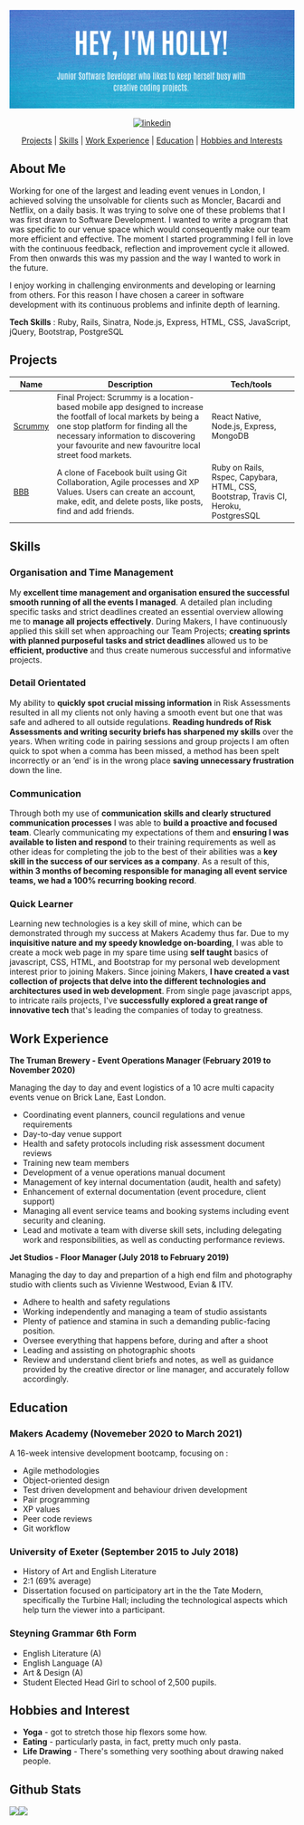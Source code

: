 
![README Banner](banner.png)

<div align="center"> 

<a href='https://www.linkedin.com/in/holly-duckett-b41010192/'>
<img src="https://www.iconfinder.com/data/icons/free-social-icons/67/linkedin_circle_color-512.png" alt="linkedin" hspace="50" height="42" width="42"></a>

[Projects](#Projects) | [Skills](#skills) | [Work Experience](#work-experience) | [Education](#education) | [Hobbies and Interests](#hobbies-and-interests)

</div>

## About Me

Working for one of the largest and leading event venues in London, I achieved solving the unsolvable for clients such as Moncler, Bacardi and Netflix, on a daily basis. It was trying to solve one of these problems that I was first drawn to Software Development. I wanted to write a program that was specific to our venue space which would consequently make our team more efficient and effective. The moment I started programming I fell in love with the continuous feedback, reflection and improvement cycle it allowed. From then onwards this was my passion and the way I wanted to work in the future.

I enjoy working in challenging environments and developing or learning from others. For this reason I have chosen a career in software development with its continuous problems and infinite depth of learning. 

**Tech Skills** : Ruby, Rails, Sinatra, Node.js, Express, HTML, CSS, JavaScript, jQuery, Bootstrap, PostgreSQL
  
## Projects

| Name                         |  Description       | Tech/tools        |
| ---------------------------- | ----------------- | ----------------- |
| [Scrummy](https://github.com/HolsDuckett/MarketFinder) |Final Project: Scrummy is a location-based mobile app designed to increase the footfall of local markets by being a one stop platform for finding all the necessary information to discovering your favourite and new favouritre local street food markets. | React Native, Node.js, Express, MongoDB |
| [BBB](https://github.com/HolsDuckett/acebook-BBB) | A clone of Facebook built using Git Collaboration, Agile processes and XP Values. Users can create an account, make, edit, and delete posts, like posts, find and add friends. | Ruby on Rails, Rspec, Capybara, HTML, CSS, Bootstrap, Travis CI, Heroku, PostgresSQL |

## Skills

### Organisation and Time Management

My **excellent time management and organisation ensured the successful smooth running of all the events I managed**. A detailed plan including specific tasks and strict deadlines created an essential overview allowing me to **manage all projects effectively**. During Makers, I have continuously applied this skill set when approaching our Team Projects; **creating sprints with planned purposeful tasks and strict deadlines** allowed us to be **efficient, productive** and thus create numerous successful and informative projects.

### Detail Orientated

My ability to **quickly spot crucial missing information** in Risk Assessments resulted in all my clients not only having a smooth event but one that was safe and adhered to all outside regulations. **Reading hundreds of Risk Assessments and writing security briefs has sharpened my skills** over the years. When writing code in pairing sessions and group projects I am often quick to spot when a comma has been missed, a method has been spelt incorrectly or an ‘end’ is in the wrong place **saving unnecessary frustration** down the line.

### Communication

Through both my use of **communication skills and clearly structured communication processes** I was able to **build a proactive and focused team**. Clearly communicating my expectations of them and **ensuring I was available to listen and respond** to their training requirements as well as other ideas for completing the job to the best of their abilities was a **key skill in the success of our services as a company**. As a result of this, **within 3 months of becoming responsible for managing all event service teams, we had a 100% recurring booking record**.

### Quick Learner

Learning new technologies is a key skill of mine, which can be demonstrated through my success at Makers Academy thus far. Due to my **inquisitive nature and my speedy knowledge on-boarding**, I was able to create a mock web page in my spare time using **self taught** basics of javascript, CSS, HTML, and Bootstrap for my personal web development interest prior to joining Makers. Since joining Makers, **I have created a vast collection of projects that delve into the different technologies and architectures used in web development**. From single page javascript apps, to intricate rails projects, I've **successfully explored a great range of innovative tech** that's leading the companies of today to greatness.

## Work Experience

**The Truman Brewery - Event Operations Manager (February 2019 to November 2020)**

 Managing the day to day and event logistics of a 10 acre multi capacity events venue on Brick Lane, East London.
 
- Coordinating event planners, council regulations and venue requirements
- Day-to-day venue support
- Health and safety protocols including risk assessment document reviews
- Training new team members
- Development of a venue operations manual document
- Management of key internal documentation (audit, health and safety)
- Enhancement of external documentation (event procedure, client support)
- Managing all event service teams and booking systems including event security and cleaning. 
- Lead and motivate a team with diverse skill sets, including delegating work and responsibilities, as well as conducting performance reviews.

**Jet Studios - Floor Manager (July 2018 to February 2019)**

Managing the day to day and prepartion of a high end film and photography studio with clients such as Vivienne Westwood, Evian & ITV.

- Adhere to health and safety regulations
- Working independently and managing a team of studio assistants
- Plenty of patience and stamina in such a demanding public-facing position.
- Oversee everything that happens before, during and after a shoot
- Leading and assisting on photographic shoots
- Review and understand client briefs and notes, as well as guidance provided by the creative director or line manager, and accurately follow accordingly.

## Education

### Makers Academy (Novemeber 2020 to March 2021)

A 16-week intensive development bootcamp, focusing on :

- Agile methodologies
- Object-oriented design
- Test driven development and behaviour driven development
- Pair programming
- XP values
- Peer code reviews
- Git workflow

### University of Exeter (September 2015 to July 2018)

- History of Art and English Literature
- 2:1 (69% average)
- Dissertation focused on participatory art in the the Tate Modern, specifically the Turbine Hall; including the technological aspects which help turn the viewer into a participant. 

### Steyning Grammar 6th Form

- English Literature (A)
- English Language (A)
- Art & Design (A)
- Student Elected Head Girl to school of 2,500 pupils.

## Hobbies and Interest

- **Yoga** - got to stretch those hip flexors some how.
- **Eating** - particularly pasta, in fact, pretty much only pasta.
- **Life Drawing** - There's something very soothing about drawing naked people. 

## Github Stats 

<!--
![GitHub stats](https://github-readme-stats.vercel.app/api?username=HolsDuckett&show_icons=true&theme=react)
![Top Langs](https://github-readme-stats.vercel.app/api/top-langs/?username=HolsDuckett&theme=react&hide=SCSS)
-->
<div>
<a href="https://github-readme-stats.vercel.app/api?username=HolsDuckett&show_icons=true&theme=react">
  <img  align="left" src="https://github-readme-stats.vercel.app/api?username=HolsDuckett&show_icons=true&theme=react" />
</a>
  
  
<a href="https://github-readme-stats.vercel.app/api/top-langs/?username=HolsDuckett&theme=react&hide=SCSS">
  <img align="left" src="https://github-readme-stats.vercel.app/api/top-langs/?username=HolsDuckett&theme=react&hide=SCSS" />
</a>
</div>

